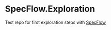 # SpecFlow.Exploration

Test repo for first exploration steps with [SpecFlow](http://www.specflow.org/)
